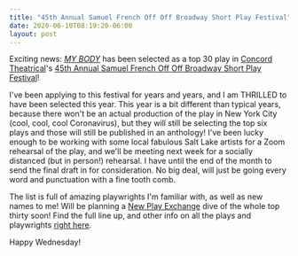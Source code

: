 ```yaml
---
title: "45th Annual Samuel French Off Off Broadway Short Play Festival"
date: 2020-06-10T08:19:20-06:00
layout: post
---
```


Exciting news: [*MY BODY*](https://newplayexchange.org/plays/2541/my-body) has been selected as a top 30 play in [Concord Theatrical](https://www.concordtheatricals.com/)'s [45th Annual Samuel French Off Off Broadway Short Play Festival](https://oobfestival.com/)!

I've been applying to this festival for years and years, and I am THRILLED to have been selected this year. This year is a bit different than typical years, because there won't be an actual production of the play in New York City (cool, cool, cool Coronavirus), but they will still be selecting the top six plays and those will still be published in an anthology! I've been lucky enough to be working with some local fabulous Salt Lake artists for a Zoom rehearsal of the play, and we'll be meeting next week for a socially distanced (but in person!) rehearsal. I have until the end of the month to send the final draft in for consideration. No big deal, will just be going every word and punctuation with a fine tooth comb.

The list is full of amazing playwrights I'm familiar with, as well as new names to me! Will be planning a [New Play Exchange](https://newplayexchange.org/dashboard) dive of the whole top thirty soon! Find the full line up, and other info on all the plays and playwrights [right here](https://oobfestival.com/).

Happy Wednesday!
